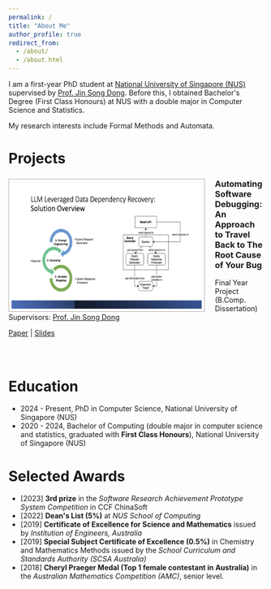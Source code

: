 ```yaml
---
permalink: /
title: "About Me"
author_profile: true
redirect_from: 
  - /about/
  - /about.html
---
```


I am a first-year PhD student at [National University of Singapore (NUS)](https://www.nus.edu.sg) supervised by [Prof. Jin Song Dong](https://www.comp.nus.edu.sg/~dongjs/). Before this, I obtained Bachelor's Degree (First Class Honours) at NUS with a double major in Computer Science and Statistics.

My research interests include Formal Methods and Automata.

Projects
======
<div style="padding-bottom: 20px;">
  <img src="/images/fyp/fyp.png" alt="Approach Overview" style="border: 1px solid #B2B2B2; padding: 5px;float: left;margin-right: 20px;" width="375" height="250">
  <div>
    <h3>Automating Software Debugging: An Approach to Travel Back to The Root Cause of Your Bug</h3>
    <p>
    Final Year Project (B.Comp. Dissertation)
    Supervisors: <a href="https://www.comp.nus.edu.sg/~dongjs/">Prof. Jin Song Dong</a>
    </p>
    <p></p>
    <a href="files/fyp/Hongshu_Wang_FYP_Final_Report.pdf">Paper</a> | <a href="files/fyp/FYP_final_presentation.pdf">Slides</a>
  </div>
</div>

<div style="padding-bottom: 20px;"></div>

Education
======
- 2024 - Present, PhD in Computer Science, National University of Singapore (NUS)
- 2020 - 2024, Bachelor of Computing (double major in computer science and statistics, graduated with **First Class Honours**), National University of Singapore (NUS)

Selected Awards
======
- [2023] **3rd prize** in the *Software Research Achievement Prototype System Competition* in CCF ChinaSoft
- [2022] **Dean's List (5%)** at *NUS School of Computing*
- [2019] **Certificate of Excellence for Science and Mathematics** issued by *Institution of Engineers, Australia*
- [2019] **Special Subject Certificate of Excellence (0.5%)** in Chemistry and Mathematics Methods issued by the *School Curriculum and Standards Authority (SCSA Australia)*
- [2018] **Cheryl Praeger Medal (Top 1 female contestant in Australia)** in the *Australian Mathematics Competition (AMC)*, senior level.

